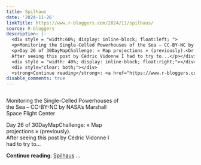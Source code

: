 ```yaml
---
title: Spilhaus
date: '2024-11-26'
linkTitle: https://www.r-bloggers.com/2024/11/spilhaus/
source: R-bloggers
description: |-
  <div style = "width:60%; display: inline-block; float:left; ">
  <p>Monitoring the Single-Celled Powerhouses of the Sea – CC-BY-NC by NASA’s Marshall Space Flight Center</p>
  <p>Day 26 of 30DayMapChallenge: « Map projections » (previously).<br />
  After seeing this post by Cédric Vidonne I had to try to...</p></div>
  <div style = "width: 40%; display: inline-block; float:right;"></div>
  <div style="clear: both;"></div>
  <strong>Continue reading</strong>: <a href="https://www.r-bloggers.com/2024/11/spilhaus/">Spilhaus</a> ...
disable_comments: true
---
```

<div style = "width:60%; display: inline-block; float:left; ">
<p>Monitoring the Single-Celled Powerhouses of the Sea – CC-BY-NC by NASA’s Marshall Space Flight Center</p>
<p>Day 26 of 30DayMapChallenge: « Map projections » (previously).<br />
After seeing this post by Cédric Vidonne I had to try to...</p></div>
<div style = "width: 40%; display: inline-block; float:right;"></div>
<div style="clear: both;"></div>
<strong>Continue reading</strong>: <a href="https://www.r-bloggers.com/2024/11/spilhaus/">Spilhaus</a> ...